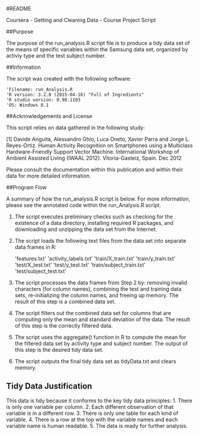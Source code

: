 #README

Coursera - Getting and Cleaning Data - Course Project Script

##Purpose

The purpose of the run_analysis.R script file is to produce a tidy data set of the means of specific variables within the Samsung data set, organized by activiy type and the test subject number.

##Information

The script was created with the following software:

	'Filename: run_Analysis.R
	'R version: 3.2.0 (2015-04-16) "Full of Ingredients"
	'R studio version: 0.98.1103
	'OS: Windows 8.1

##Acknowledgements and License

This script relies on data gathered in the following study:

[1] Davide Anguita, Alessandro Ghio, Luca Oneto, Xavier Parra and Jorge L. Reyes-Ortiz. Human Activity Recognition on Smartphones using a Multiclass Hardware-Friendly Support Vector Machine. International Workshop of Ambient Assisted Living (IWAAL 2012). Vitoria-Gasteiz, Spain. Dec 2012

Please consult the documentation within this publication and within their data for more detailed information.

##Program Flow

A summary of how the run_analysis.R script is below. For more information, please see the annotated code within the run_Analysis.R script.

1) The script executes preliminary checks such as checking for the existence of a data directory, installing required R packages, and downloading and unzipping the data set from the Internet.

2) The script loads the following text files from the data set into separate data frames in R:

	'features.txt'
	'activity_labels.txt'
	'train/X_train.txt'
	'train/y_train.txt'
	'test/X_test.txt'
	'test/y_test.txt'
	'train/subject_train.txt'
	'test/subject_test.txt'

3) The script processes the data frames from Step 2 by: removing invalid characters (for column names), combining the test and training data sets, re-initializing the column names, and freeing up memory. The result of this step is a combined data set.

4) The script filters out the combined data set for columns that are computing only the mean and standard deviation of the data. The result of this step is the correctly filtered data.

5) The script uses the aggregate() function in R to compute the mean for the filtered data set by activity type and subject number. The output of this step is the desired tidy data set.

6) The script outputs the final tidy data set as tidyData.txt and clears memory.

## Tidy Data Justification

This data is tidy because it conforms to the key tidy data principles:
	1. There is only one variable per column.
	2. Each different observation of that variable is in a different row.
	3. There is only one table for each kind of variable.
	4. There is a row at the top with the variable names and each variable name is human readable.
	5. The data is ready for further analysis.
